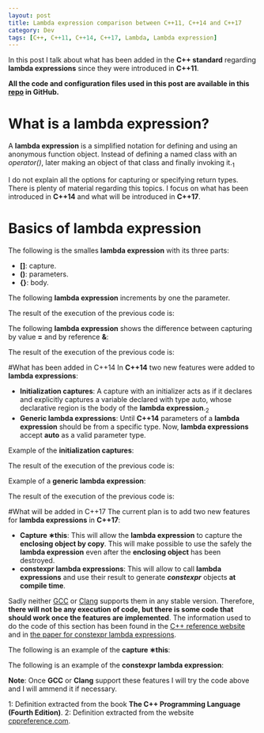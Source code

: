 ```yaml
---
layout: post
title: Lambda expression comparison between C++11, C++14 and C++17
category: Dev
tags: [C++, C++11, C++14, C++17, Lambda, Lambda expression]
---
```


In this post I talk about what has been added in the **C++ standard** regarding **lambda expressions** since they were introduced in **C++11**.

**All the code and configuration files used in this post are available in this
[repo](https://github.com/maitesin/blog/tree/master/lambda_comparison_2016_05_14) in GitHub.**

# What is a lambda expression?
A **lambda expression** is a simplified notation for defining and using an anonymous function object. Instead of defining a named class with an *operator()*, later making an object of that class and finally invoking it.<sub>1</sub>

I do not explain all the options for capturing or specifying return types. There is plenty of material regarding this topics. I focus on what has been introduced in **C++14** and what will be introduced in **C++17**.

# Basics of lambda expression
The following is the smalles **lambda expression** with its three parts:
* **[]**: capture.
* **()**: parameters.
* **{}**: body.
<script src="https://gist.github.com/maitesin/888fa96e4c331375e21a766f6ca3b0cf.js"></script>

The following **lambda expression** increments by one the parameter.
<script src="https://gist.github.com/maitesin/876ddca2a1d6a599e65de3d6046c9a38.js"></script>

The result of the execution of the previous code is:
<script src="https://gist.github.com/maitesin/b17b1c0250255e77023598135ec105ff.js"></script>

The following **lambda expression** shows the difference between capturing by value **=** and by reference **&**:
<script src="https://gist.github.com/maitesin/152f441e6bb8c7dcf22693d8c265398d.js"></script>

The result of the execution of the previous code is:
<script src="https://gist.github.com/maitesin/e6a65920d2e238a908f34174f4537743.js"></script>

#What has been added in C++14
In **C++14** two new features were added to **lambda expressions**:
* **Initialization captures**: A capture with an initializer acts as if it declares and explicitly captures a variable declared with type auto, whose declarative region is the body of the **lambda expression**.<sub>2</sub>
* **Generic lambda expressions**: Until **C++14** parameters of a **lambda expression** should be from a specific type. Now, **lambda expressions** accept **auto** as a valid parameter type.

Example of the **initialization captures**:
<script src="https://gist.github.com/maitesin/53cf0003e3376146e917cce0422b0330.js"></script>

The result of the execution of the previous code is:
<script src="https://gist.github.com/maitesin/24765f2cae4e16d07e0e9ac79bf1191e.js"></script>

Example of a **generic lambda expression**:
<script src="https://gist.github.com/maitesin/74ba171ce6e9bfe6b30db7fc3e028796.js"></script>

The result of the execution of the previous code is:
<script src="https://gist.github.com/maitesin/ff9542b04599b35cc5a4ec303818eb7d.js"></script>

#What will be added in C++17
The current plan is to add two new features for **lambda expressions** in **C++17**:
* **Capture &lowast;this**: This will allow the **lambda expression** to capture the **enclosing object by copy**. This will make possible to use the safely the **lambda expression** even after the **enclosing object** has been destroyed.
* **constexpr lambda expressions**: This will allow to call **lambda expressions** and use their result to generate ***constexpr*** objects **at compile time**.

Sadly neither [GCC](https://gcc.gnu.org/projects/cxx-status.html#cxx1z) or [Clang](http://clang.llvm.org/cxx_status.html) supports them in any stable version. Therefore, **there will not be any execution of code, but there is some code that should work once the features are implemented**. The information used to do the code of this section has been found in the [C++ reference website](http://en.cppreference.com/w/cpp/language/lambda) and in [the paper for constexpr lambda expressions](https://isocpp.org/files/papers/N4487.pdf).

The following is an example of the **capture &lowast;this**:
<script src="https://gist.github.com/maitesin/adcc64d30ca9ddbb8cea8c7d2466a40f.js"></script>

The following is an example of the **constexpr lambda expression**:
<script src="https://gist.github.com/maitesin/c175630f22c7c8d6aaa16a743c36279a.js"></script>

**Note**: Once **GCC** or **Clang** support these features I will try the code above and I will ammend it if necessary.

1: Definition extracted from the book **The C++ Programming Language (Fourth Edition)**.
2: Definition extracted from the website [cppreference.com](http://en.cppreference.com/w/cpp/language/lambda).
